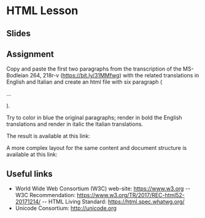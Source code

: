 # HTML Lesson


## Slides

## Assignment
Copy and paste the first two paragraphs from the transcription of the MS-Bodleian 264, 218r-v (https://bit.ly/31MMfwg) with the related translations in English and Italian and create an html file with six paragraph (<p> ... </p>).

Try to color in blue the original paragraphs; render in bold the English translations and render in italic the Italian translations.

The result is available at this link: 

A more complex layout for the same content and document structure is available at this link:

## Useful links
- World Wide Web Consortium (W3C) web-site: https://www.w3.org
-- W3C Recommendation: https://www.w3.org/TR/2017/REC-html52-20171214/
-- HTML Living Standard: https://html.spec.whatwg.org/
- Unicode Consortium: http://unicode.org




